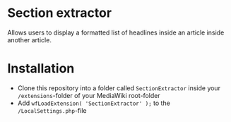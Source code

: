# Section extractor
Allows users to display a formatted list of headlines inside an article inside another article.

# Installation
* Clone this repository into a folder called `SectionExtractor` inside your `/extensions`-folder of your MediaWiki root-folder
* Add `wfLoadExtension( 'SectionExtractor' );` to the `/LocalSettings.php`-file
